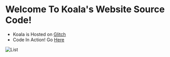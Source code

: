 

# Welcome To Koala's Website Source Code!

- Koala is Hosted on [Glitch](https://glitch.com)
- Code In Action! Go [Here](https://koala.glitch.me/)

![List](https://discordbots.org/api/widget/453601455698608139.svg?usernamecolor=00CC99&topcolor=00CC99)
